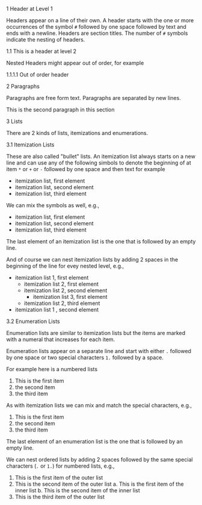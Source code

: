 1 Header at Level 1

Headers appear on a line of their own. A header starts with the one or
more occurrences of the symbol `#` followed
by one space followed by text and ends with a newline.
Headers are section titles. The number of `#` symbols indicate the
nesting of headers.

1.1 This is a header at level 2

Nested Headers might appear out of order, for example

1.1.1.1 Out of order header

2 Paragraphs

Paragraphs are free form text. Paragraphs are separated by new lines.

This is the second paragraph in this section

3 Lists

There are 2 kinds of lists, itemizations and enumerations.

3.1 Itemization Lists

These are also called "bullet" lists. An itemization list always starts on a new line
and can use any of the following simbols to denote the beginning of at item
`*` or `+` or `-` followed by one space and then text for example

* itemization list, first element
* itemization list, second element
* itemization list, third element

We can mix the symbols as well, e.g.,

* itemization list, first element
* itemization list, second element
* itemization list, third element

The last element of an itemization list is the one that is followed
by an empty line.

And of course we can nest itemization lists by adding 2 spaces in the beginning
of the line for evey nested level, e.g.,

* itemization list 1, first element
  * itemization list 2, first element
  * itemization list 2, second element
    * itemization list 3, first element
  * itemization list 2, third element
* itemization list 1 , second element

3.2 Enumeration  Lists

Enumeration lists are similar to itemization lists but the items are marked with a numeral
that increases for each item.

Enumeration lists appear on a separate line and start with either `.` followed by one space
or two special characters `1.` followed by a space.

For example here is a numbered lists

1. This is the first item
2. the second item
3. the third item

As with itemization lists we can mix and match the special characters, e.g.,

1. This is the first item
2. the second item
3. the third item

The last element of an enumeration list is the one that is followed by an empty
line.

We can nest ordered lists by adding 2 spaces followed by the same special
characters (`.` or `1.`) for numbered lists, e.g.,

1. This is the first item of the outer list
2. This is the second item of the outer list
  a. This is the first item of the inner list
  b. This is the second item of the inner list
3. This is the third item of the outer list
